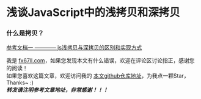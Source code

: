# 浅谈JavaScript中的浅拷贝和深拷贝

### 什么是拷贝？


[参考文档一 ———— js浅拷贝与深拷贝的区别和实现方式](https://www.jianshu.com/p/1c142ec2ca45)  


我是 [fx67ll.com](https://fx67ll.com)，如果您发现本文有什么错误，欢迎在评论区讨论指正，感谢您的阅读！  
如果您喜欢这篇文章，欢迎访问我的 [本文github仓库地址]()，为我点一颗Star，Thanks~ :)  
***转发请注明参考文章地址，非常感谢！！！***